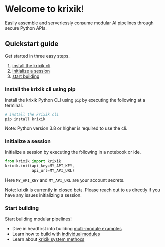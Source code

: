 # Welcome to krixik!

Easily assemble and serverlessly consume modular AI pipelines through secure Python APIs.

## Quickstart guide

Get started in three easy steps.

1.  [install the krixik cli](#install-the-krixik-cli)
2.  [initialize a session](#initialize-a-session)
3.  [start building](#start-building)

### Install the krixik cli using pip

Install the krixik Python CLI using `pip` by executing the following at a terminal.

```python
# install the krixik cli
pip install krixik
```

Note: Python version 3.8 or higher is required to use the cli.

### Initialize a session

Initialize a session by executing the following in a notebook or ide.

```python
from krixik import krixik
krixik.init(api_key=MY_API_KEY, 
            api_url=MY_API_URL)
```

Here  `MY_API_KEY` and `MY_API_URL` are your account secrets.

Note: [krixik](https://github.com/krixik-ai/krixik-cli) is currently in closed beta.  Please reach out to us directly if you have any issues initializing a session.

### Start building

Start building modular pipelines!

- Dive in headfirst into building [multi-module examples](examples/overview.md)
- Learn how to build with [individual modules](modules/overview.md)
- Learn about [krixik system methods](system/overview.md)
